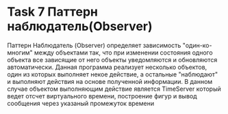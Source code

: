 # Task 7 Паттерн наблюдатель(Observer)

Паттерн Наблюдатель (Observer) определяет зависимость "один-ко-многим" между объектами так, 
что при изменении состояния одного объекта все зависящие от него объекты уведомляются и обновляются автоматически.
Данная программа реализует несколько объектов, один из которых выполняет некое действие, а остальные "наблюдают" и выполняют действия
на основе полученной информации. В данном случае объектом выполняющим действие является TimeServer который ведет отсчет виртуального времени, построение фигур и вывод сообщения через указаный промежуток времени
